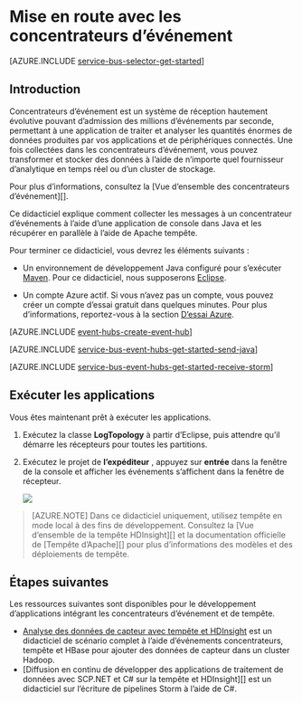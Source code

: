 <properties
    pageTitle="Mise en route avec les concentrateurs d’événement dans Java avec Apache tempête | Microsoft Azure"
    description="Suivez ce didacticiel mise en route à l’aide de concentrateurs d’événement Azure ; envoi d’événements à l’aide de Java et de leur réception dans un cluster de tempête d’Apache."
    services="event-hubs"
    documentationCenter=""
    authors="fsautomata"
    manager="timlt"
    editor=""/>

<tags
    ms.service="event-hubs"
    ms.workload="na"
    ms.tgt_pltfrm="na"
    ms.devlang="na"
    ms.topic="article"
    ms.date="09/06/2016"
    ms.author="sethm"/>

# <a name="get-started-with-event-hubs"></a>Mise en route avec les concentrateurs d’événement

[AZURE.INCLUDE [service-bus-selector-get-started](../../includes/service-bus-selector-get-started.md)]

## <a name="introduction"></a>Introduction

Concentrateurs d’événement est un système de réception hautement évolutive pouvant d’admission des millions d’événements par seconde, permettant à une application de traiter et analyser les quantités énormes de données produites par vos applications et de périphériques connectés. Une fois collectées dans les concentrateurs d’événement, vous pouvez transformer et stocker des données à l’aide de n’importe quel fournisseur d’analytique en temps réel ou d’un cluster de stockage.

Pour plus d’informations, consultez la [Vue d’ensemble des concentrateurs d’événement][].

Ce didacticiel explique comment collecter les messages à un concentrateur d’événements à l’aide d’une application de console dans Java et les récupérer en parallèle à l’aide de Apache tempête.

Pour terminer ce didacticiel, vous devrez les éléments suivants :

+ Un environnement de développement Java configuré pour s’exécuter [Maven](http://maven.apache.org/). Pour ce didacticiel, nous supposerons [Eclipse](https://www.eclipse.org/).

+ Un compte Azure actif. Si vous n’avez pas un compte, vous pouvez créer un compte d’essai gratuit dans quelques minutes. Pour plus d’informations, reportez-vous à la section [D’essai Azure](https://azure.microsoft.com/pricing/free-trial/).

[AZURE.INCLUDE [event-hubs-create-event-hub](../../includes/event-hubs-create-event-hub.md)]

[AZURE.INCLUDE [service-bus-event-hubs-get-started-send-java](../../includes/service-bus-event-hubs-get-started-send-java.md)]


[AZURE.INCLUDE [service-bus-event-hubs-get-started-receive-storm](../../includes/service-bus-event-hubs-get-started-receive-storm.md)]

## <a name="run-the-applications"></a>Exécuter les applications

Vous êtes maintenant prêt à exécuter les applications.

1.  Exécutez la classe **LogTopology** à partir d’Eclipse, puis attendre qu’il démarre les récepteurs pour toutes les partitions.

2.  Exécutez le projet de **l’expéditeur** , appuyez sur **entrée** dans la fenêtre de la console et afficher les événements s’affichent dans la fenêtre de récepteur.

    ![][22]

> [AZURE.NOTE] Dans ce didacticiel uniquement, utilisez tempête en mode local à des fins de développement. Consultez la [Vue d’ensemble de la tempête HDInsight][] et la documentation officielle de [Tempête d’Apache][] pour plus d’informations des modèles et des déploiements de tempête.

## <a name="next-steps"></a>Étapes suivantes

Les ressources suivantes sont disponibles pour le développement d’applications intégrant les concentrateurs d’événement et de tempête.

- [Analyse des données de capteur avec tempête et HDInsight] est un didacticiel de scénario complet à l’aide d’événements concentrateurs, tempête et HBase pour ajouter des données de capteur dans un cluster Hadoop.
- [Diffusion en continu de développer des applications de traitement de données avec SCP.NET et C# sur la tempête et HDInsight][] est un didacticiel sur l’écriture de pipelines Storm à l’aide de C#.

<!-- Images. -->
[22]: ./media/event-hubs-java-storm-getstarted/receive-storm2.png

<!-- Links -->
[Azure classic portal]: https://manage.windowsazure.com/
[Event Processor Host]: https://www.nuget.org/packages/Microsoft.Azure.ServiceBus.EventProcessorHost
[Vue d’ensemble des concentrateurs événements]: event-hubs-overview.md

[Tempête de Apache]: https://storm.incubator.apache.org
[Vue d’ensemble de la tempête de HDInsight]: ../hdinsight/hdinsight-storm-overview.md
[Analyse des données de capteur avec tempête et HDInsight]: ../hdinsight/hdinsight-storm-sensor-data-analysis.md
[Développer des applications de traitement de données avec SCP.NET et C# sur la tempête et des HDInsight de diffusion en continu]: ../hdinsight/hdinsight-storm-develop-csharp-visual-studio-topology.md
 
